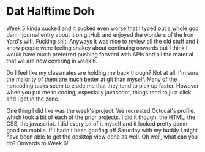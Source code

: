 # Dat Halftime Doh

Week 5 kinda sucked and it sucked even worse that I typed out a whole god damn journal entry about it on gitHub and enjoyed the wonders of the Iron Yard's wifi. Fucking shit. Anyways it was nice to review all the old stuff and I know people were feeling shakey about continuing onwards but I think I would have much preferred pushing forward with APIs and all the material that we are now covering in week 6.

Do I feel like my classmates are holding me back though? Not at all. I'm sure the majority of them are much better at git than myself. Many of the noncoding tasks seem to elude me that they tend to pick up faster. However when you put me to coding, especially javascript, things tend to just click and I get in the zone.

One thing I did like was the week's project. We recreated Octocat's profile, which took a bit of each of the prior projects. I did it though, the HTML, the CSS, the javascript. I did every bit of it myself and it looked pretty damn good on mobile. If I hadn't been goofing off Saturday with my buddy I might have been able to get the desktop view done as well. Oh well, what can you do? Onwards to Week 6!
